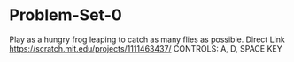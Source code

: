 # Problem-Set-0
Play as a hungry frog leaping to catch as many flies as possible.
Direct Link https://scratch.mit.edu/projects/1111463437/
CONTROLS: A, D, SPACE KEY 
